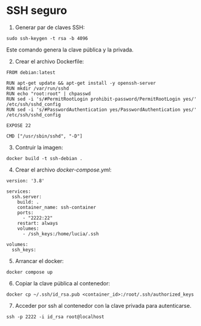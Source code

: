 # SSH seguro

1. Generar par de claves SSH:

```
sudo ssh-keygen -t rsa -b 4096
```
Este comando genera la clave pública y la privada.

2. Crear el archivo Dockerfile:

```
FROM debian:latest

RUN apt-get update && apt-get install -y openssh-server
RUN mkdir /var/run/sshd
RUN echo "root:root" | chpasswd
RUN sed -i 's/#PermitRootLogin prohibit-password/PermitRootLogin yes/' /etc/ssh/sshd_config
RUN sed -i 's/#PasswordAuthentication yes/PasswordAuthentication yes/' /etc/ssh/sshd_config

EXPOSE 22

CMD ["/usr/sbin/sshd", "-D"]
```

3. Contruir la imagen:

```
docker build -t ssh-debian .
```

4. Crear el archivo *docker-compose.yml*:

```
version: '3.8'

services:
  ssh.server:
    build: .
    container_name: ssh-container
    ports:
      - "2222:22"
    restart: always
    volumes:
      - /ssh_keys:/home/lucia/.ssh

volumes:
  ssh_keys:
```

5. Arrancar el docker:

```
docker compose up
```

6. Copiar la clave pública al contenedor:

```
docker cp ~/.ssh/id_rsa.pub <container_id>:/root/.ssh/authorized_keys
```

7. Acceder por ssh al contenedor con la clave privada para autenticarse.

```
ssh -p 2222 -i id_rsa root@localhost
```






